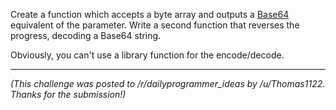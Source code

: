 Create a function which accepts a byte array and outputs a [Base64](http://en.wikipedia.org/wiki/Base64) equivalent of the parameter. Write a second function that reverses the progress, decoding a Base64 string.

Obviously, you can't use a library function for the encode/decode.

---

*(This challenge was posted to /r/dailyprogrammer_ideas by /u/Thomas1122. Thanks for the submission!)*